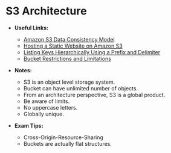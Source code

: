 # S3 Architecture

* **Useful Links:**
  * [Amazon S3 Data Consistency Model](https://docs.aws.amazon.com/AmazonS3/latest/dev/Introduction.html#ConsistencyModel)
  * [Hosting a Static Website on Amazon S3](https://docs.aws.amazon.com/AmazonS3/latest/dev/WebsiteHosting.html)
  * [Listing Keys Hierarchically Using a Prefix and Delimiter](https://docs.aws.amazon.com/AmazonS3/latest/dev/ListingKeysHierarchy.html)
  * [Bucket Restrictions and Limitations](https://docs.aws.amazon.com/AmazonS3/latest/dev/BucketRestrictions.html)

* **Notes:**
  * S3 is an object level storage system.
  * Bucket can have unlimited number of objects.
  * From an architecture perspective, S3 is a global product.
  * Be aware of limits.
  * No uppercase letters.
  * Globally unique.

* **Exam Tips:**
  * Cross-Origin-Resource-Sharing
  * Buckets are actually flat structures.
